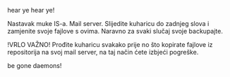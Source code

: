 hear ye hear ye!

Nastavak muke IS-a. Mail server. Slijedite kuharicu do zadnjeg slova i zamjenite svoje fajlove s ovima. Naravno za svaki slučaj svoje backupajte.

!VRLO VAŽNO!
Prođite kuharicu svakako prije no što kopirate fajlove iz repositorija na svoj mail server, na taj način ćete izbjeći pogreške.

be gone daemons!

